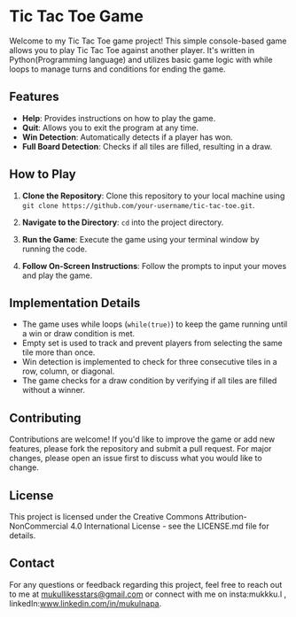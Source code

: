 # Tic Tac Toe Game

Welcome to my Tic Tac Toe game project! This simple console-based game allows you to play Tic Tac Toe against another player. It's written in Python(Programming language) and utilizes basic game logic with while loops to manage turns and conditions for ending the game.

## Features

- **Help**: Provides instructions on how to play the game.
- **Quit**: Allows you to exit the program at any time.
- **Win Detection**: Automatically detects if a player has won.
- **Full Board Detection**: Checks if all tiles are filled, resulting in a draw.

## How to Play

1. **Clone the Repository**: Clone this repository to your local machine using `git clone https://github.com/your-username/tic-tac-toe.git`.
   
2. **Navigate to the Directory**: `cd` into the project directory.

3. **Run the Game**: Execute the game using your terminal window by running the code.

4. **Follow On-Screen Instructions**: Follow the prompts to input your moves and play the game.

## Implementation Details

- The game uses while loops (`while(true)`) to keep the game running until a win or draw condition is met.
- Empty set is used to track and prevent players from selecting the same tile more than once.
- Win detection is implemented to check for three consecutive tiles in a row, column, or diagonal.
- The game checks for a draw condition by verifying if all tiles are filled without a winner.

## Contributing

Contributions are welcome! If you'd like to improve the game or add new features, please fork the repository and submit a pull request. For major changes, please open an issue first to discuss what you would like to change.

## License

This project is licensed under the Creative Commons Attribution-NonCommercial 4.0 International License - see the LICENSE.md file for details.

## Contact

For any questions or feedback regarding this project, feel free to reach out to me at mukullikesstars@gmail.com or connect with me on insta:mukkku.l , linkedIn:www.linkedin.com/in/mukulnapa.
